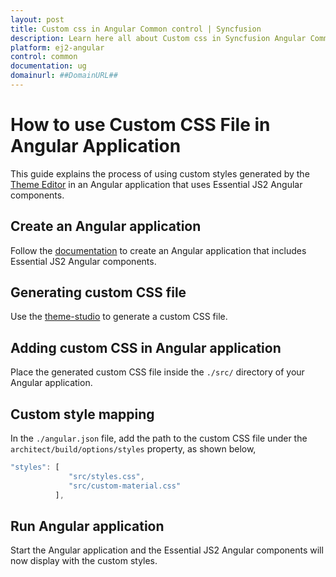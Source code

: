 ```yaml
---
layout: post
title: Custom css in Angular Common control | Syncfusion
description: Learn here all about Custom css in Syncfusion Angular Common control of Syncfusion Essential JS 2 and more.
platform: ej2-angular
control: common
documentation: ug
domainurl: ##DomainURL##
---
```


# How to use Custom CSS File in Angular Application

This guide explains the process of using custom styles generated by the [Theme Editor](https://ej2.syncfusion.com/themestudio/?theme=material) in an Angular application that uses Essential JS2 Angular components.

## Create an Angular application

Follow the [documentation](../../getting-started/angular-cli) to create an Angular application that includes Essential JS2 Angular components.

## Generating custom CSS file

Use the [theme-studio](https://ej2.syncfusion.com/themestudio/?theme=material) to generate a custom CSS file.

## Adding custom CSS in Angular application

Place the generated custom CSS file inside the `./src/` directory of your Angular application.

## Custom style mapping

In the `./angular.json` file, add the path to the custom CSS file under the `architect/build/options/styles` property, as shown below,

```typescript
"styles": [
             "src/styles.css",
             "src/custom-material.css"
          ],
```

## Run Angular application

Start the Angular application and the Essential JS2 Angular components will now display with the custom styles.
